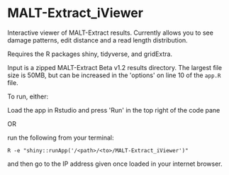 # MALT-Extract_iViewer

Interactive viewer of MALT-Extract results. Currently allows you to see damage patterns, edit distance and a read length distribution.

Requires the R packages shiny, tidyverse, and gridExtra.

Input is a zipped MALT-Extract Beta v1.2 results directory. The largest file size is 50MB, but can be increased in the 'options' on line 10 of the `app.R` file. 

To run, either:

Load the app in Rstudio and press 'Run' in the top right of the code pane

OR

run the following from your terminal:

```
R -e "shiny::runApp('/<path>/<to>/MALT-Extract_iViewer')"
```

and then go to the IP address given once loaded in your internet browser.
